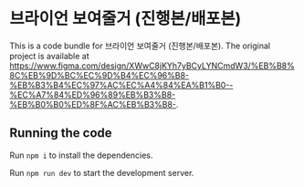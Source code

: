 
  # 브라이언 보여줄거 (진행본/배포본)

  This is a code bundle for 브라이언 보여줄거 (진행본/배포본). The original project is available at https://www.figma.com/design/XWwC8jKYh7yBCyLYNCmdW3/%EB%B8%8C%EB%9D%BC%EC%9D%B4%EC%96%B8-%EB%B3%B4%EC%97%AC%EC%A4%84%EA%B1%B0--%EC%A7%84%ED%96%89%EB%B3%B8-%EB%B0%B0%ED%8F%AC%EB%B3%B8-.

  ## Running the code

  Run `npm i` to install the dependencies.

  Run `npm run dev` to start the development server.
  